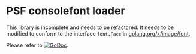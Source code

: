 # PSF consolefont loader

This library is incomplete and needs to be refactored. It needs to be modified
to conform to the interface `font.Face` in
[golang.org/x/image/font](https://godoc.org/golang.org/x/image/font#Face).

Please refer to [![GoDoc](https://godoc.org/github.com/maruel/psf?status.svg)](https://godoc.org/github.com/maruel/psf).
